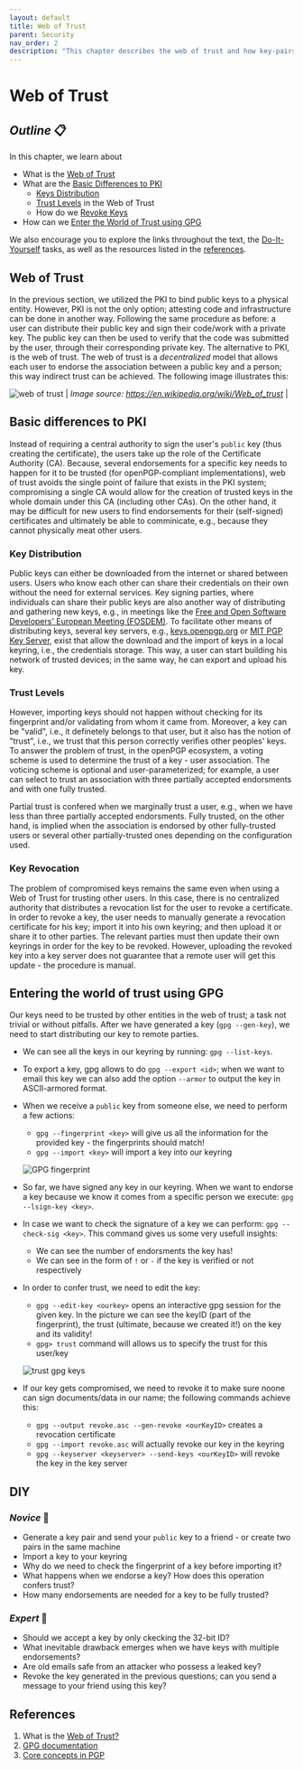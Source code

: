```yaml
---
layout: default
title: Web of Trust
parent: Security
nav_order: 2
description: "This chapter describes the web of trust and how key-pairs can be used without the use of an infrastructure"
---
```


# Web of Trust

## _Outline_ 📋

In this chapter, we learn about

* What is the [Web of Trust](#web-of-trust)
* What are the [Basic Differences to PKI](#basic-differences-to-pki)
  * [Keys Distribution](#key-distribution)
  * [Trust Levels](#trust-levels) in the Web of Trust
  * How do we [Revoke Keys](#key-revocation)
* How can we [Enter the World of Trust using GPG](#entering-the-world-of-trust-using-gpg)
  
We also encourage you to explore the links throughout the text, the [Do-It-Yourself](#diy) tasks, as well as the resources listed in the [references](#references).

## Web of Trust

In the previous section, we utilized the PKI to bind public keys to a physical entity. However, PKI is not the only option; attesting code and infrastructure can be done in another way. Following the same procedure as before: a user can distribute their public key and sign their code/work with a private key. The public key can then be used to verify that the code was submitted by the user, through their corresponding private key. The alternative to PKI, is the web of trust. The web of trust is a _decentralized_ model that allows each user to endorse the association between a public key and a person; this way indirect trust can be achieved. The following image illustrates this:

![web of trust](./img/Web_of_Trust.png) |
*Image source: <https://en.wikipedia.org/wiki/Web_of_trust>* |

## Basic differences to PKI

Instead of requiring a central authority to sign the user's `public` key (thus creating the certificate), the users take up the role of the Certificate Authority (CA). Because, several endorsements for a specific key needs to happen for it to be trusted (for openPGP-compliant implementations), web of trust avoids the single point of failure that exists in the PKI system; compromising a single CA would allow for the creation of trusted keys in the whole domain under this CA (including other CAs). On the other hand, it may be difficult for new users to find endorsements for their (self-signed) certificates and ultimately be able to comminicate, e.g., because they cannot physically meat other users.

### Key Distribution

Public keys can either be downloaded from the internet or shared between users. Users who know each other can share their credentials on their own without the need for external services. Key signing parties, where individuals can share their public keys are also another way of distributing and gathering new keys, e.g., in meetings like the [Free and Open Software Developers' European Meeting (FOSDEM)](https://en.wikipedia.org/wiki/FOSDEM). To facilitate other means of distributing keys, several key servers, e.g., [keys.openpgp.org](https://en.wikipedia.org/wiki/FOSDEM) or [MIT PGP Key Server](https://pgp.mit.edu/), exist that allow the download and the import of keys in a local keyring, i.e., the credentials storage. This way, a user can start building his network of trusted devices; in the same way, he can export and upload his key.

### Trust Levels

However, importing keys should not happen without checking for its fingerprint and/or validating from whom it came from. Moreover, a key can be "valid", i.e., it definetely belongs to that user, but it also has the notion of "trust", i.e., we trust that this person correctly verifies other peoples' keys. To answer the problem of trust, in the openPGP ecosystem, a voting scheme is used to determine the trust of a key - user association. The voticing scheme is optional and user-parameterized; for example, a user can select to trust an association with three partially accepted endorsments and with one fully trusted.

Partial trust is confered when we marginally trust a user, e.g., when we have less than three partially accepted endorsments. Fully trusted, on the other hand, is implied when the association is endorsed by other fully-trusted users or several other partially-trusted ones depending on the configuration used.

### Key Revocation

The problem of compromised keys remains the same even when using a Web of Trust for trusting other users. In this case, there is no centralized authority that distributes a revocation list for the user to revoke a certificate. In order to revoke a key, the user needs to manually generate a revocation certificate for his key; import it into his own keyring; and then upload it or share it to other parties. The relevant parties must then update their own keyrings in order for the key to be revoked. However, uploading the revoked key into a key server does not guarantee that a remote user will get this update - the procedure is manual.

## Entering the world of trust using GPG

Our keys need to be trusted by other entities in the web of trust; a task not trivial or without pitfalls. After we have generated a key (`gpg --gen-key`), we need to start distributing our key to remote parties.

* We can see all the keys in our keyring by running: `gpg --list-keys`.
* To export a key, gpg allows to do `gpg --export <id>`; when we want to email this key we can also add the option `--armor` to output the key in ASCII-armored format.
* When we receive a `public` key from someone else, we need to perform a few actions:
  * `gpg --fingerprint <key>` will give us all the information for the provided key - the fingerprints should match!
  * `gpg --import <key>` will import a key into our keyring

  ![GPG fingerprint](./img/gpg-fingerprint.png)

* So far, we have signed any key in our keyring. When we want to endorse a key because we know it comes from a specific person we execute: `gpg --lsign-key <key>`.
* In case we want to check the signature of a key we can perform: `gpg --check-sig <key>`. This command gives us some very usefull insights:
  * We can see the number of endorsments the key has!
  * We can see in the form of `!` or `-` if the key is verified or not respectively
* In order to confer trust, we need to edit the key:
  * `gpg --edit-key <ourkey>` opens an interactive gpg session for the given key. In the picture we can see the keyID (part of the fingerprint), the trust (ultimate, because we created it!) on the key and its validity!
  * `gpg> trust` command will allows us to specify the trust for this user/key
  
  ![trust gpg keys](./img/trust-gpg-keys.png)

* If our key gets compromised, we need to revoke it to make sure noone can sign documents/data in our name; the following commands achieve this:
  * `gpg --output revoke.asc --gen-revoke <ourKeyID>` creates a revocation certificate
  * `gpg --import revoke.asc` will actually revoke our key in the keyring
  * `gpg --keyserver <keyserver> --send-keys <ourKeyID>` will revoke the key in the key server

## DIY

### _Novice_ 👾

* Generate a key pair and send your `public` key to a friend - or create two pairs in the same machine
* Import a key to your keyring
* Why do we need to check the fingerprint of a key before importing it?
* What happens when we endorse a key? How does this operation confers trust?
* How many endorsements are needed for a key to be fully trusted?

### _Expert_ 💯

* Should we accept a key by only ckecking the 32-bit ID?
* What inevitable drawback emerges when we have keys with multiple endorsements?
* Are old emails safe from an attacker who possess a leaked key?
* Revoke the key generated in the previous questions; can you send a message to your friend using this key?

## References

1. What is the [Web of Trust?](https://en.wikipedia.org/wiki/Web_of_trust)
1. [GPG documentation](https://www.gnupg.org/documentation/)
1. [Core concepts in PGP](https://www.linux.com/training-tutorials/pgp-web-trust-core-concepts-behind-trusted-communication/)
